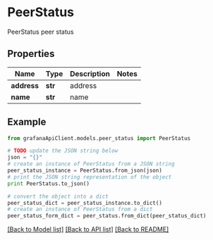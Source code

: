 # PeerStatus

PeerStatus peer status

## Properties
Name | Type | Description | Notes
------------ | ------------- | ------------- | -------------
**address** | **str** | address | 
**name** | **str** | name | 

## Example

```python
from grafanaApiClient.models.peer_status import PeerStatus

# TODO update the JSON string below
json = "{}"
# create an instance of PeerStatus from a JSON string
peer_status_instance = PeerStatus.from_json(json)
# print the JSON string representation of the object
print PeerStatus.to_json()

# convert the object into a dict
peer_status_dict = peer_status_instance.to_dict()
# create an instance of PeerStatus from a dict
peer_status_form_dict = peer_status.from_dict(peer_status_dict)
```
[[Back to Model list]](../README.md#documentation-for-models) [[Back to API list]](../README.md#documentation-for-api-endpoints) [[Back to README]](../README.md)


